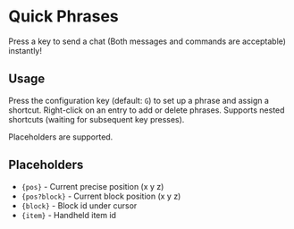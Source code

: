 # Quick Phrases

Press a key to send a chat (Both messages and commands are acceptable) instantly!

## Usage

Press the configuration key (default: `G`) to set up a phrase and assign a shortcut. Right-click on an entry to add or delete phrases. Supports nested shortcuts (waiting for subsequent key presses).

Placeholders are supported.

## Placeholders

- `{pos}` - Current precise position (x y z)
- `{pos?block}` - Current block position (x y z)
- `{block}` - Block id under cursor
- `{item}` - Handheld item id